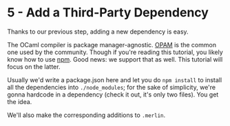 # 5 - Add a Third-Party Dependency

Thanks to our previous step, adding a new dependency is easy.

The OCaml compiler is package manager-agnostic. [OPAM](https://opam.ocaml.org) is the common one used by the community. Though if you're reading this tutorial, you likely know how to use [npm](https://www.npmjs.com). Good news: we support that as well. This tutorial will focus on the latter.

Usually we'd write a package.json here and let you do `npm install` to install all the dependencies into `./node_modules`; for the sake of simplicity, we're gonna hardcode in a dependency (check it out, it's only two files). You get the idea.

We'll also make the corresponding additions to `.merlin`.
